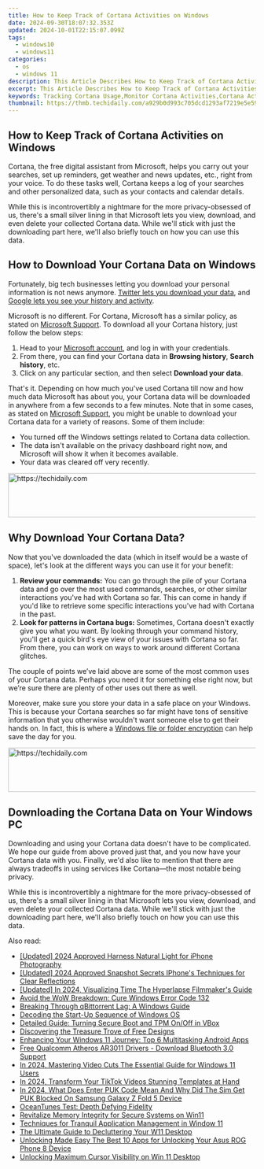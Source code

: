 ```yaml
---
title: How to Keep Track of Cortana Activities on Windows
date: 2024-09-30T18:07:32.353Z
updated: 2024-10-01T22:15:07.099Z
tags:
  - windows10
  - windows11
categories:
  - os
  - windows 11
description: This Article Describes How to Keep Track of Cortana Activities on Windows
excerpt: This Article Describes How to Keep Track of Cortana Activities on Windows
keywords: Tracking Cortana Usage,Monitor Cortana Activities,Cortana Activity Logs,View Cortana History,Record Cortana Sessions,Check Windows Cortana Status,Keep Track of Cortana on PC
thumbnail: https://thmb.techidaily.com/a929b0d993c705dcd1293af7219e5e597567df393d17dd26d0130a00b3701a6a.JPG
---
```


## How to Keep Track of Cortana Activities on Windows

 Cortana, the free digital assistant from Microsoft, helps you carry out your searches, set up reminders, get weather and news updates, etc., right from your voice. To do these tasks well, Cortana keeps a log of your searches and other personalized data, such as your contacts and calendar details.

 While this is incontrovertibly a nightmare for the more privacy-obsessed of us, there's a small silver lining in that Microsoft lets you view, download, and even delete your collected Cortana data. While we'll stick with just the downloading part here, we'll also briefly touch on how you can use this data.

## How to Download Your Cortana Data on Windows

 Fortunately, big tech businesses letting you download your personal information is not news anymore. [Twitter lets you download your data](https://www.makeuseof.com/how-to-download-your-twitter-data/), and [Google lets you see your history and activity](https://www.makeuseof.com/google-history-delete-all-my-activity/).

 Microsoft is no different. For Cortana, Microsoft has a similar policy, as stated on [Microsoft Support](https://support.microsoft.com/en-us/windows/cortana-and-privacy-47e5856e-3680-d930-22e1-71ec6cdde231#bkmk%5Fbookmark%5F1). To download all your Cortana history, just follow the below steps:

1. Head to your [Microsoft account](https://account.microsoft.com), and log in with your credentials.
2. From there, you can find your Cortana data in **Browsing history**, **Search history**, etc.
3. Click on any particular section, and then select **Download your data**.

 That's it. Depending on how much you've used Cortana till now and how much data Microsoft has about you, your Cortana data will be downloaded in anywhere from a few seconds to a few minutes. Note that in some cases, as stated on [Microsoft Support](https://support.microsoft.com/en-us/windows/view-your-data-on-the-privacy-dashboard-03d3e27f-1981-5ff4-ba1c-d6b1031ae433), you might be unable to download your Cortana data for a variety of reasons. Some of them include:

* You turned off the Windows settings related to Cortana data collection.
* The data isn't available on the privacy dashboard right now, and Microsoft will show it when it becomes available.
* Your data was cleared off very recently.

<!-- affiliate ads begin -->
<a href="https://unicoeye.pxf.io/c/5597632/2134234/18498" target="_top" id="2134234">
  <img src="//a.impactradius-go.com/display-ad/18498-2134234" border="0" alt="https://techidaily.com" width="728" height="90"/>
</a>
<img height="0" width="0" src="https://unicoeye.pxf.io/i/5597632/2134234/18498" style="position:absolute;visibility:hidden;" border="0" />
<!-- affiliate ads end -->

## Why Download Your Cortana Data?

 Now that you've downloaded the data (which in itself would be a waste of space), let's look at the different ways you can use it for your benefit:

1. **Review your commands:** You can go through the pile of your Cortana data and go over the most used commands, searches, or other similar interactions you've had with Cortana so far. This can come in handy if you'd like to retrieve some specific interactions you've had with Cortana in the past.
2. **Look for patterns in Cortana bugs:** Sometimes, Cortana doesn't exactly give you what you want. By looking through your command history, you'll get a quick bird's eye view of your issues with Cortana so far. From there, you can work on ways to work around different Cortana glitches.

 The couple of points we’ve laid above are some of the most common uses of your Cortana data. Perhaps you need it for something else right now, but we’re sure there are plenty of other uses out there as well.

 Moreover, make sure you store your data in a safe place on your Windows. This is because your Cortana searches so far might have tons of sensitive information that you otherwise wouldn't want someone else to get their hands on. In fact, this is where a [Windows file or folder encryption](https://www.makeuseof.com/windows-encrypt-files-folders/) can help save the day for you.

<!-- affiliate ads begin -->
<a href="https://ephamedtechinc.pxf.io/c/5597632/2137220/26400" target="_top" id="2137220">
  <img src="//a.impactradius-go.com/display-ad/26400-2137220" border="0" alt="https://techidaily.com" width="728" height="90"/>
</a>
<img height="0" width="0" src="https://ephamedtechinc.pxf.io/i/5597632/2137220/26400" style="position:absolute;visibility:hidden;" border="0" />
<!-- affiliate ads end -->

## Downloading the Cortana Data on Your Windows PC

 Downloading and using your Cortana data doesn't have to be complicated. We hope our guide from above proved just that, and you now have your Cortana data with you. Finally, we'd also like to mention that there are always tradeoffs in using services like Cortana—the most notable being privacy.

 While this is incontrovertibly a nightmare for the more privacy-obsessed of us, there's a small silver lining in that Microsoft lets you view, download, and even delete your collected Cortana data. While we'll stick with just the downloading part here, we'll also briefly touch on how you can use this data.

<ins class="adsbygoogle"
      style="display:block"
      data-ad-client="ca-pub-7571918770474297"
      data-ad-slot="8358498916"
      data-ad-format="auto"
      data-full-width-responsive="true"></ins>

<span class="atpl-alsoreadstyle">Also read:</span>
<div><ul>
<li><a href="https://article-tips.techidaily.com/updated-2024-approved-harness-natural-light-for-iphone-photography/"><u>[Updated] 2024 Approved Harness Natural Light for iPhone Photography</u></a></li>
<li><a href="https://article-helps.techidaily.com/updated-2024-approved-snapshot-secrets-iphones-techniques-for-clear-reflections/"><u>[Updated] 2024 Approved Snapshot Secrets IPhone's Techniques for Clear Reflections</u></a></li>
<li><a href="https://article-knowledge.techidaily.com/updated-in-2024-visualizing-time-the-hyperlapse-filmmakers-guide/"><u>[Updated] In 2024, Visualizing Time The Hyperlapse Filmmaker's Guide</u></a></li>
<li><a href="https://windows11.techidaily.com/avoid-the-wow-breakdown-cure-windows-error-code-132/"><u>Avoid the WoW Breakdown: Cure Windows Error Code 132</u></a></li>
<li><a href="https://windows11.techidaily.com/breaking-through-qbittorrent-lag-a-windows-guide/"><u>Breaking Through qBittorrent Lag: A Windows Guide</u></a></li>
<li><a href="https://windows11.techidaily.com/decoding-the-start-up-sequence-of-windows-os/"><u>Decoding the Start-Up Sequence of Windows OS</u></a></li>
<li><a href="https://windows11.techidaily.com/detailed-guide-turning-secure-boot-and-tpm-onoff-in-vbox/"><u>Detailed Guide: Turning Secure Boot and TPM On/Off in VBox</u></a></li>
<li><a href="https://extra-hints.techidaily.com/discovering-the-treasure-trove-of-free-designs/"><u>Discovering the Treasure Trove of Free Designs</u></a></li>
<li><a href="https://windows11.techidaily.com/enhancing-your-windows-11-journey-top-6-multitasking-android-apps/"><u>Enhancing Your Windows 11 Journey: Top 6 Multitasking Android Apps</u></a></li>
<li><a href="https://hardware-help.techidaily.com/free-qualcomm-atheros-ar3011-drivers-download-bluetooth-30-support/"><u>Free Qualcomm Atheros AR3011 Drivers - Download Bluetooth 3.0 Support</u></a></li>
<li><a href="https://fox-blue.techidaily.com/in-2024-mastering-video-cuts-the-essential-guide-for-windows-11-users/"><u>In 2024, Mastering Video Cuts The Essential Guide for Windows 11 Users</u></a></li>
<li><a href="https://tiktok-video-files.techidaily.com/in-2024-transform-your-tiktok-videos-stunning-templates-at-hand/"><u>In 2024, Transform Your TikTok Videos Stunning Templates at Hand</u></a></li>
<li><a href="https://sim-unlock.techidaily.com/in-2024-what-does-enter-puk-code-mean-and-why-did-the-sim-get-puk-blocked-on-samsung-galaxy-z-fold-5-device-by-drfone-android/"><u>In 2024, What Does Enter PUK Code Mean And Why Did The Sim Get PUK Blocked On Samsung Galaxy Z Fold 5 Device</u></a></li>
<li><a href="https://buynow-help.techidaily.com/oceantunes-test-depth-defying-fidelity/"><u>OceanTunes Test: Depth Defying Fidelity</u></a></li>
<li><a href="https://windows11.techidaily.com/revitalize-memory-integrity-for-secure-systems-on-win11/"><u>Revitalize Memory Integrity for Secure Systems on Win11</u></a></li>
<li><a href="https://windows11.techidaily.com/techniques-for-tranquil-application-management-in-window-11/"><u>Techniques for Tranquil Application Management in Window 11</u></a></li>
<li><a href="https://windows11.techidaily.com/the-ultimate-guide-to-decluttering-your-w11-desktop/"><u>The Ultimate Guide to Decluttering Your W11 Desktop</u></a></li>
<li><a href="https://android-unlock.techidaily.com/unlocking-made-easy-the-best-10-apps-for-unlocking-your-asus-rog-phone-8-device-by-drfone-android/"><u>Unlocking Made Easy The Best 10 Apps for Unlocking Your Asus ROG Phone 8 Device</u></a></li>
<li><a href="https://windows11.techidaily.com/unlocking-maximum-cursor-visibility-on-win-11-desktop/"><u>Unlocking Maximum Cursor Visibility on Win 11 Desktop</u></a></li>
</ul></div>

